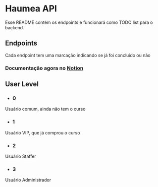 # Haumea API
Esse README contém os endpoints e funcionará como TODO list para o backend.

## Endpoints
Cada endpoint tem uma marcação indicando se já foi concluído ou não

### Documentação agora no [Notion](https://www.notion.so/Haumea-20fe898e16ce4b968b86e44209950771)

## User Level
- ### 0

Usuário comum, ainda não tem o curso

- ### 1

Usuário VIP, que já comprou o curso

- ### 2

Usuário Staffer

- ### 3

Usuário Administrador
